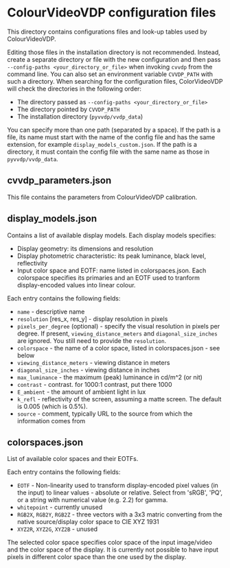 # ColourVideoVDP configuration files

This directory contains configurations files and look-up tables used by ColourVideoVDP.

Editing those files in the installation directory is not recommended. Instead, create a separate directory or file with the new configuration and then pass `--config-paths <your_directory_or_file>` when invoking `cvvdp` from the command line. You can also set an environment variable `CVVDP_PATH` with such a directory. When searching for the configuration files, ColorVideoVDP will check the directories in the following order: 
* The directory passed as `--config-paths <your_directory_or_file>`
* The directory pointed by `CVVDP_PATH`
* The installation directory (`pyvvdp/vvdp_data`)

You can specify more than one path (separated by a space). If the path is a file, its name must start with the name of the config file and has the same extension, for example `display_models_custom.json`. If the path is a directory, it must contain the config file with the same name as those in `pyvvdp/vvdp_data`. 

## cvvdp_parameters.json

This file contains the parameters from ColourVideoVDP calibration. 

## display_models.json

Contains a list of available display models. Each display models specifies:
* Display geometry: its dimensions and resolution
* Display photometric characteristic: its peak luminance, black level, reflectivity
* Input color space and EOTF: name listed in colorspaces.json. Each colorspace specifies its primaries and an EOTF used to tranform display-encoded values into linear colour.

Each entry contains the following fields:

* `name` - descriptive name
* `resolution` [res_x, res_y] - display resolution in pixels
* `pixels_per_degree` (optional) - specify the visual resolution in pixels per degree. If present, `viewing_distance_meters` and `diagonal_size_inches` are ignored. You still need to provide the `resolution`.
* `colorspace` - the name of a color space, listed in colorspaces.json - see below 
* `viewing_distance_meters` - viewing distance in meters
* `diagonal_size_inches` - viewing distance in inches
* `max_luminance` - the maximum (peak) luminance in cd/m^2 (or nit)
* `contrast` - contrast. for 1000:1 contrast, put there 1000
* `E_ambient` - the amount of ambient light in lux
* `k_refl` - reflectivity of the screen, assuming a matte screen. The default is 0.005 (which is 0.5%).
* `source` - comment, typically URL to the source from which the information comes from

## colorspaces.json

List of available color spaces and their EOTFs. 

Each entry contains the following fields:

* `EOTF` - Non-linearity used to transform display-encoded pixel values (in the input) to linear values - absolute or relative. Select from 'sRGB', 'PQ', or a string with numerical value (e.g. 2.2) for gamma. 
* `whitepoint` - currently unused
* `RGB2X`, `RGB2Y`, `RGB2Z` - three vectors with a 3x3 matric converting from the native source/display color space to CIE XYZ 1931
* `XYZ2R`, `XYZ2G`, `XYZ2B` - unused

The selected color space specifies color space of the input image/video and the color space of the display. It is currently not possible to have input pixels in different color space than the one used by the display. 
